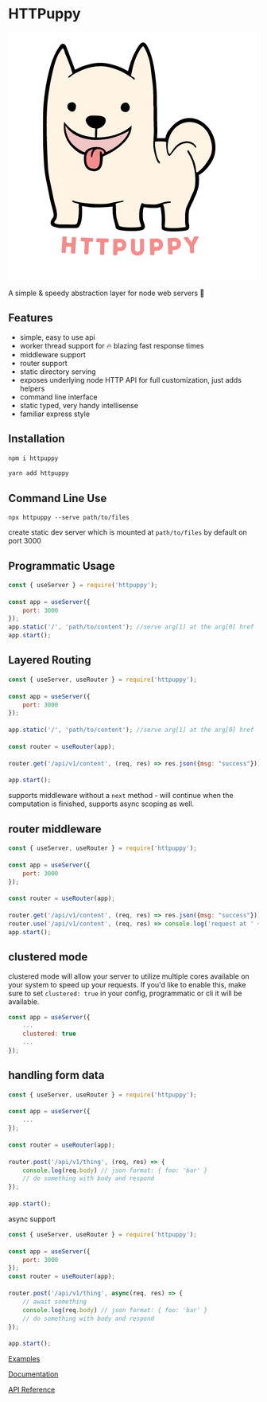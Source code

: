 # HTTPuppy

![](/.assets/logo.png)

A simple & speedy abstraction layer for node web servers :dog:

## Features

- simple, easy to use api
- worker thread support for :fire: blazing fast response times
- middleware support
- router support
- static directory serving
- exposes underlying node HTTP API for full customization, just adds helpers
- command line interface
- static typed, very handy intellisense
- familiar express style

## Installation

```cmd
npm i httpuppy
```

```cmd
yarn add httpuppy
```

## Command Line Use
```
npx httpuppy --serve path/to/files
```

create static dev server which is mounted at `path/to/files` by default on port 3000

## Programmatic Usage

```js
const { useServer } = require('httpuppy');

const app = useServer({
	port: 3000
});
app.static('/', 'path/to/content'); //serve arg[1] at the arg[0] href
app.start();
```

## Layered Routing

```js
const { useServer, useRouter } = require('httpuppy');

const app = useServer({
	port: 3000
});

app.static('/', 'path/to/content'); //serve arg[1] at the arg[0] href

const router = useRouter(app);

router.get('/api/v1/content', (req, res) => res.json({msg: "success"}));

app.start();

```
supports middleware without a `next` method - will continue when the computation is finished, supports async scoping as well.
## router middleware

```js
const { useServer, useRouter } = require('httpuppy');

const app = useServer({
	port: 3000
});

const router = useRouter(app);

router.get('/api/v1/content', (req, res) => res.json({msg: "success"}));
router.use('/api/v1/content', (req, res) => console.log('request at ' + req.url));
app.start();
```

## clustered mode

clustered mode will allow your server to utilize multiple cores available on your system to speed up your requests. If you'd like to enable this, make sure to set `clustered: true` in your config, programmatic or cli it will be available.
```js
const app = useServer({
	...
	clustered: true
	...
});
```

## handling form data

```js
const { useServer, useRouter } = require('httpuppy');

const app = useServer({
	...
});

const router = useRouter(app);

router.post('/api/v1/thing', (req, res) => {
	console.log(req.body) // json format: { foo: 'bar' }
	// do something with body and respond
});

app.start();

```

async support
```js
const { useServer, useRouter } = require('httpuppy');

const app = useServer({
	port: 3000
});
const router = useRouter(app);

router.post('/api/v1/thing', async(req, res) => {
	// await something
	console.log(req.body) // json format: { foo: 'bar' }
	// do something with body and respond
});

app.start();

```
[Examples](/examples/)

[Documentation](/docs/reference/)

[API Reference](/docs/typedoc/modules.md)
